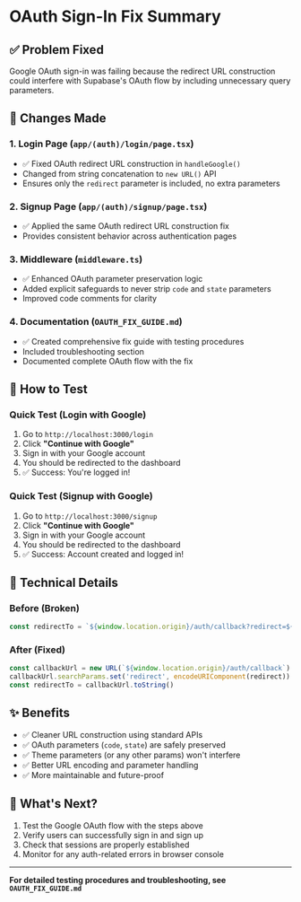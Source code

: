 # OAuth Sign-In Fix Summary

## ✅ Problem Fixed
Google OAuth sign-in was failing because the redirect URL construction could interfere with Supabase's OAuth flow by including unnecessary query parameters.

## 🔧 Changes Made

### 1. **Login Page** (`app/(auth)/login/page.tsx`)
- ✅ Fixed OAuth redirect URL construction in `handleGoogle()`
- Changed from string concatenation to `new URL()` API
- Ensures only the `redirect` parameter is included, no extra parameters

### 2. **Signup Page** (`app/(auth)/signup/page.tsx`)  
- ✅ Applied the same OAuth redirect URL construction fix
- Provides consistent behavior across authentication pages

### 3. **Middleware** (`middleware.ts`)
- ✅ Enhanced OAuth parameter preservation logic
- Added explicit safeguards to never strip `code` and `state` parameters
- Improved code comments for clarity

### 4. **Documentation** (`OAUTH_FIX_GUIDE.md`)
- ✅ Created comprehensive fix guide with testing procedures
- Included troubleshooting section
- Documented complete OAuth flow with the fix

## 🧪 How to Test

### Quick Test (Login with Google)
1. Go to `http://localhost:3000/login`
2. Click **"Continue with Google"**
3. Sign in with your Google account
4. You should be redirected to the dashboard
5. ✅ Success: You're logged in!

### Quick Test (Signup with Google)
1. Go to `http://localhost:3000/signup`
2. Click **"Continue with Google"**
3. Sign in with your Google account
4. You should be redirected to the dashboard
5. ✅ Success: Account created and logged in!

## 📝 Technical Details

### Before (Broken)
```typescript
const redirectTo = `${window.location.origin}/auth/callback?redirect=${encodeURIComponent(redirect)}`
```

### After (Fixed)
```typescript
const callbackUrl = new URL(`${window.location.origin}/auth/callback`)
callbackUrl.searchParams.set('redirect', encodeURIComponent(redirect))
const redirectTo = callbackUrl.toString()
```

## ✨ Benefits
- ✅ Cleaner URL construction using standard APIs
- ✅ OAuth parameters (`code`, `state`) are safely preserved
- ✅ Theme parameters (or any other params) won't interfere
- ✅ Better URL encoding and parameter handling
- ✅ More maintainable and future-proof

## 🚀 What's Next?
1. Test the Google OAuth flow with the steps above
2. Verify users can successfully sign in and sign up
3. Check that sessions are properly established
4. Monitor for any auth-related errors in browser console

---

**For detailed testing procedures and troubleshooting, see `OAUTH_FIX_GUIDE.md`**

